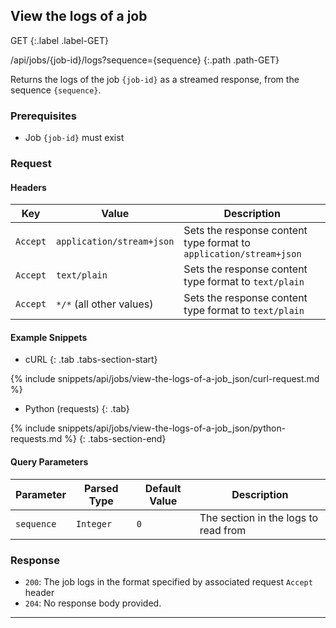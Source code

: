 ## View the logs of a job

GET
{:.label .label-GET}

/api/jobs/{job-id}/logs?sequence={sequence}
{:.path .path-GET}

Returns the logs of the job `{job-id}` as a streamed response, from the sequence `{sequence}`.

### Prerequisites
- Job `{job-id}` must exist

### Request
#### Headers

Key | Value | Description
--- | ----- | -----------
`Accept` | `application/stream+json` | Sets the response content type format to `application/stream+json`
`Accept` | `text/plain` | Sets the response content type format to `text/plain`
`Accept` | `*/*` (all other values) | Sets the response content type format to `text/plain`

#### Example Snippets
- cURL
{: .tab .tabs-section-start}

{% include snippets/api/jobs/view-the-logs-of-a-job_json/curl-request.md %}

- Python (requests)
{: .tab}

{% include snippets/api/jobs/view-the-logs-of-a-job_json/python-requests.md %}
{: .tabs-section-end}

#### Query Parameters

Parameter | Parsed Type | Default Value | Description
--------- | ----------- | ------------- | -----------
`sequence` | `Integer` | `0` | The section in the logs to read from


### Response
- `200`: The job logs in the format specified by associated request `Accept` header
- `204`: No response body provided.

---
